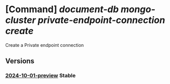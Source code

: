 # [Command] _document-db mongo-cluster private-endpoint-connection create_

Create a Private endpoint connection

## Versions

### [2024-10-01-preview](/Resources/mgmt-plane/L3N1YnNjcmlwdGlvbnMve30vcmVzb3VyY2Vncm91cHMve30vcHJvdmlkZXJzL21pY3Jvc29mdC5kb2N1bWVudGRiL21vbmdvY2x1c3RlcnMve30vcHJpdmF0ZWVuZHBvaW50Y29ubmVjdGlvbnMve30=/2024-10-01-preview.xml) **Stable**

<!-- mgmt-plane /subscriptions/{}/resourcegroups/{}/providers/microsoft.documentdb/mongoclusters/{}/privateendpointconnections/{} 2024-10-01-preview -->

